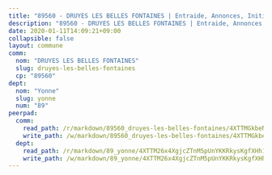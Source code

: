 ```yaml
---
title: "89560 - DRUYES LES BELLES FONTAINES | Entraide, Annonces, Initiatives"
description: "89560 - DRUYES LES BELLES FONTAINES | Entraide, Annonces, Initiatives"
date: 2020-01-11T14:09:21+09:00
collapsible: false
layout: commune
comm:
  nom: "DRUYES LES BELLES FONTAINES"
  slug: druyes-les-belles-fontaines
  cp: "89560"
dept:
  nom: "Yonne"
  slug: yonne
  num: "89"
peerpad:
  comm:
    read_path: /r/markdown/89560_druyes-les-belles-fontaines/4XTTMGkbeNUZus7EVqfcEdPGyDaZz4EWLMxL6rwtwcDhkRbtg
    write_path: /w/markdown/89560_druyes-les-belles-fontaines/4XTTMGkbeNUZus7EVqfcEdPGyDaZz4EWLMxL6rwtwcDhkRbtg-K3TgUnMkkUGe2emD5pZwehQVCJ7gfJ7nJwfzLBVyv1oeJPsAzbuWuPu2jSQpw5Ap73k9ghdW8SG4dmd4gJfnnDaa7Bc2z8rVR1ZU7WcgXYAX1XnxtpZzum3wTNPpBLBKJMvcQzJg
  dept:
    read_path: /r/markdown/89_yonne/4XTTM26x4XgjcZTnM5pUnYKKRkysKgfXHh1wiigoPHqn9LDKB
    write_path: /w/markdown/89_yonne/4XTTM26x4XgjcZTnM5pUnYKKRkysKgfXHh1wiigoPHqn9LDKB-K3TgU4xaMVqzoRnPJNyddApuMoWvJyHL35bzooauYvdhG3MLg3ikjpoueq9BDtqVP4hJBQxpPxix2gohzXyST9tZPnEkyXpDMdHiAFpx7EU6e8WgvFk7NPsBQepM8o13bG9dyqq7
---
```


